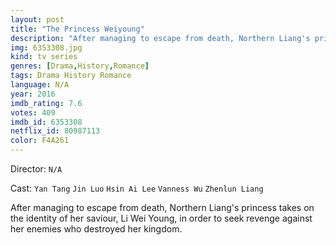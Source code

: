 ```yaml
---
layout: post
title: "The Princess Weiyoung"
description: "After managing to escape from death, Northern Liang's princess takes on the identity of her saviour, Li Wei Young, in order to seek revenge against her enemies who destroyed her kingdom..."
img: 6353308.jpg
kind: tv series
genres: [Drama,History,Romance]
tags: Drama History Romance 
language: N/A
year: 2016
imdb_rating: 7.6
votes: 409
imdb_id: 6353308
netflix_id: 80987113
color: F4A261
---
```

Director: `N/A`  

Cast: `Yan Tang` `Jin Luo` `Hsin Ai Lee` `Vanness Wu` `Zhenlun Liang` 

After managing to escape from death, Northern Liang's princess takes on the identity of her saviour, Li Wei Young, in order to seek revenge against her enemies who destroyed her kingdom.